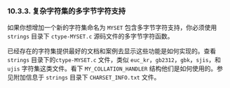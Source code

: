 ### 10.3.3. 复杂字符集的多字节字符支持

如果你想增加一个新的字符集命名为 `MYSET` 包含多字节字符支持，你必须使用 `strings` 目录下 `ctype-MYSET.c` 源码文件的多字节字符函数。


已经存在的字符集提供最好的文档和案例去显示这些功能是如何实现的。查看 `strings` 目录下的`ctype-MYSET.c` 文件，类似 `euc_kr`，`gb2312`，`gbk`，`sjis`，和 `ujis` 字符集这类文件。看下 `MY_COLLATION_HANDLER` 结构他们是如何使用的。参见附加信息于 `strings` 目录下 `CHARSET_INFO.txt` 文件。